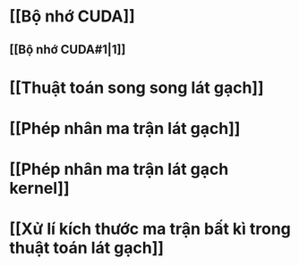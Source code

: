 # [[Bộ nhớ CUDA]]

## [[Bộ nhớ CUDA#1|1]]
# [[Thuật toán song song lát gạch]]
# [[Phép nhân ma trận lát gạch]]
# [[Phép nhân ma trận lát gạch kernel]]
# [[Xử lí kích thước ma trận bất kì trong thuật toán lát gạch]]